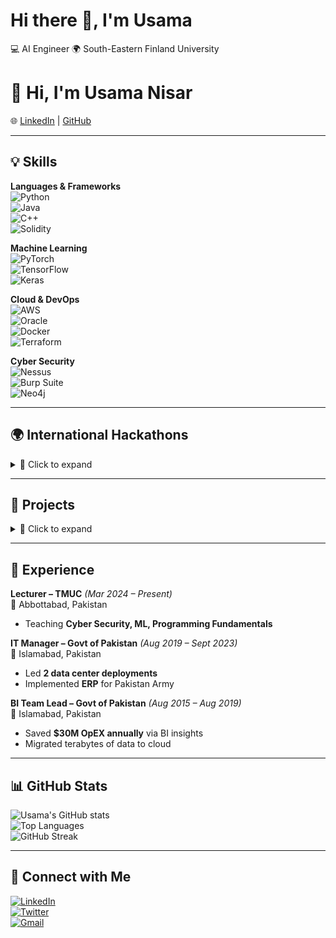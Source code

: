 # Hi there 👋, I'm Usama  

💻 AI Engineer
🌍 South-Eastern Finland University  

# 👋 Hi, I'm Usama Nisar  

🌐 [LinkedIn](https://www.linkedin.com/in/usamanisar) | [GitHub](https://github.com/usamanisarkhan)  

---

## 💡 Skills  

**Languages & Frameworks**  
![Python](https://img.shields.io/badge/-Python-3776AB?style=for-the-badge&logo=python&logoColor=white)  
![Java](https://img.shields.io/badge/-Java-007396?style=for-the-badge&logo=java&logoColor=white)  
![C++](https://img.shields.io/badge/-C++-00599C?style=for-the-badge&logo=cplusplus&logoColor=white)  
![Solidity](https://img.shields.io/badge/-Solidity-363636?style=for-the-badge&logo=solidity&logoColor=white)  

**Machine Learning**  
![PyTorch](https://img.shields.io/badge/-PyTorch-EE4C2C?style=for-the-badge&logo=pytorch&logoColor=white)  
![TensorFlow](https://img.shields.io/badge/-TensorFlow-FF6F00?style=for-the-badge&logo=tensorflow&logoColor=white)  
![Keras](https://img.shields.io/badge/-Keras-D00000?style=for-the-badge&logo=keras&logoColor=white)  

**Cloud & DevOps**  
![AWS](https://img.shields.io/badge/-AWS-232F3E?style=for-the-badge&logo=amazonaws)  
![Oracle](https://img.shields.io/badge/-Oracle-F80000?style=for-the-badge&logo=oracle&logoColor=white)  
![Docker](https://img.shields.io/badge/-Docker-2496ED?style=for-the-badge&logo=docker&logoColor=white)  
![Terraform](https://img.shields.io/badge/-Terraform-844FBA?style=for-the-badge&logo=terraform&logoColor=white)  

**Cyber Security**  
![Nessus](https://img.shields.io/badge/-Nessus-009639?style=for-the-badge&logo=tenable&logoColor=white)  
![Burp Suite](https://img.shields.io/badge/-Burp%20Suite-FF6633?style=for-the-badge&logo=portswigger&logoColor=white)  
![Neo4j](https://img.shields.io/badge/-Neo4j-008CC1?style=for-the-badge&logo=neo4j&logoColor=white)  

---

## 🌍 International Hackathons  

<details>
<summary>📂 Click to expand</summary>

- MIT Quantum Computing Hackathon *(Mar 2025)*  
- MIT Informatics Tournament *(Ranked 122/531 – Jan 2025)*  
- UC Berkeley Coding Competition *(Nov 2024)*  
- NASA Space Apps *(Oct 2024)* – Built `o1 Model` app for atmospheric data  
- Meta Hacker Cup *(Oct 2024)* – Closed AI Track  
- International Build Your AI App Hackathon *(Sept 2024)* – Finalist  
- WordSprint Developers Hackathon 3.0 *(🥉 3rd Place – Jul 2024)*  
- International Langflow Hackathon *(Jul 2024)* – Team Lead (RAG app with Cohere API)  

</details>

---

## 🚀 Projects  

<details>
<summary>📂 Click to expand</summary>

### 🔹 Augmented Reality Translation App *(Jun 2024 – Present)*  
- Built with **Vosk + NLP + Computer Vision**  
- Anchors translated text in AR environment  

### 🔹 Auto Buddy – Car Mechanic Chatbot *(Jan 2024)*  
- RAG-based chatbot with **LangChain + HuggingFace + FAISS**  

### 🔹 Data Warehouse ETL Optimization *(Oct 2018)*  
- Built ETL pipelines with **PL/SQL + ODI**, dashboards in **OBIEE & Tableau**  

</details>

---

## 💼 Experience  

**Lecturer – TMUC** *(Mar 2024 – Present)*  
📍 Abbottabad, Pakistan  
- Teaching **Cyber Security, ML, Programming Fundamentals**  

**IT Manager – Govt of Pakistan** *(Aug 2019 – Sept 2023)*  
📍 Islamabad, Pakistan  
- Led **2 data center deployments**  
- Implemented **ERP** for Pakistan Army  

**BI Team Lead – Govt of Pakistan** *(Aug 2015 – Aug 2019)*  
📍 Islamabad, Pakistan  
- Saved **$30M OpEX annually** via BI insights  
- Migrated terabytes of data to cloud  

---

## 📊 GitHub Stats  

![Usama's GitHub stats](https://github-readme-stats.vercel.app/api?username=usamanisarkhan&show_icons=true&theme=tokyonight)  
![Top Languages](https://github-readme-stats.vercel.app/api/top-langs/?username=usamanisarkhan&layout=compact&theme=tokyonight)  
![GitHub Streak](https://streak-stats.demolab.com?user=usamanisarkhan&theme=tokyonight&border_radius=5)  

---

## 🤝 Connect with Me  

[![LinkedIn](https://img.shields.io/badge/-LinkedIn-0A66C2?style=for-the-badge&logo=linkedin&logoColor=white)](https://www.linkedin.com/in/usamanisar)  
[![Twitter](https://img.shields.io/badge/-Twitter-1DA1F2?style=for-the-badge&logo=twitter&logoColor=white)](https://twitter.com/)  
[![Gmail](https://img.shields.io/badge/-Gmail-D14836?style=for-the-badge&logo=gmail&logoColor=white)](mailto:dev.usamanisar@gmail.com)  
